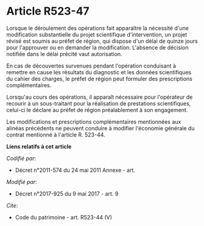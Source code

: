 # Article R523-47

Lorsque le déroulement des opérations fait apparaître la nécessité d'une modification substantielle du projet scientifique
d'intervention, un projet révisé est soumis au préfet de région, qui dispose d'un délai de quinze jours pour l'approuver ou
en demander la modification. L'absence de décision notifiée dans le délai précité vaut autorisation.

En cas de découvertes survenues pendant l'opération conduisant à remettre en cause les résultats du diagnostic et les données
scientifiques du cahier des charges, le préfet de région peut formuler des prescriptions complémentaires.

Lorsqu'au cours des opérations, il apparaît nécessaire pour l'opérateur de recourir à un sous-traitant pour la réalisation de
prestations scientifiques, celui-ci le déclare au préfet de région préalablement à son engagement.

Les modifications et prescriptions complémentaires mentionnées aux alinéas précédents ne peuvent conduire à modifier
l'économie générale du contrat mentionné à l'article R. 523-44.

**Liens relatifs à cet article**

_Codifié par_:

  - Décret n°2011-574 du 24 mai 2011 Annexe - art.

_Modifié par_:

  - Décret n°2017-925 du 9 mai 2017 - art. 9

_Cite_:

  - Code du patrimoine - art. R523-44 (V)
